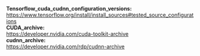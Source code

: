 __Tensorflow_cuda_cudnn_configuration_versions:__  
https://www.tensorflow.org/install/install_sources#tested_source_configurations  
__CUDA_archive:__    
https://developer.nvidia.com/cuda-toolkit-archive  
__cudnn_archive:__   
https://developer.nvidia.com/rdp/cudnn-archive  

